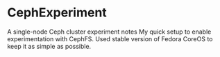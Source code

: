 # CephExperiment
A single-node Ceph cluster experiment notes 
My quick setup to enable experimentation with CephFS.  Used stable version of Fedora CoreOS to keep it as simple as possible.
